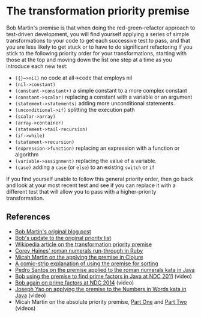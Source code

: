 # The transformation priority premise

Bob Martin's premise is that when doing the red-green-refactor approach to test-driven development, you will find yourself applying a series of simple transformations to your code to get each successive test to pass, and that you are less likely to get stuck or to have to do significant refactoring if you stick to the following priority order for your transformations, starting with those at the top and moving down the list one step at a time as you introduce each new test:

+ `({}–>nil)` no code at all->code that employs nil
+ `(nil->constant)`
+ `(constant->constant+)` a simple constant to a more complex constant
+ `(constant->scalar)` replacing a constant with a variable or an argument
+ `(statement->statements)` adding more unconditional statements.
+ `(unconditional->if)` splitting the execution path
+ `(scalar->array)`
+ `(array->container)`
+ `(statement->tail-recursion)`
+ `(if->while)`
+ `(statement->recursion)`
+ `(expression->function)` replacing an expression with a function or algorithm
+ `(variable->assignment)` replacing the value of a variable.
+ `(case)` adding a `case` (or `else`) to an existing `switch` or `if`

If you find yourself unable to follow this general priority order, then go back and look at your most recent test and see if you can replace it with a different test that will allow you to pass with a higher-priority transformation.

## References

+ [Bob Martin's original blog post](https://blog.8thlight.com/uncle-bob/2013/05/27/TheTransformationPriorityPremise.html)
+ [Bob's update to the original priority list](https://blog.8thlight.com/uncle-bob/2013/05/27/FibTPP.html)
+ [Wikipedia article on the transformation priority premise](https://en.wikipedia.org/wiki/Transformation_Priority_Premise)
+ [Corey Haines' roman numerals run-through in Ruby](https://youtu.be/vX-Yym7166Y)
+ [Micah Martin on the applying the premise in Clojure](http://blog.8thlight.com/micah-martin/2012/11/17/transformation-priority-premise-applied.html)
+ [A comic-strip explanation of using the premise for sorting](https://blog.8thlight.com/uncle-bob/2013/05/27/TransformationPriorityAndSorting.html)
+ [Pedro Santos on the premise applied to the roman numerals kata in Java](http://codurance.com/2015/05/18/applying-transformation-priority-premise-to-roman-numerals-kata/)
+ [Bob using the premise to find prime factors in Java at NDC 2011](https://youtu.be/B93QezwTQpI) (video)
+ [Bob again on prime factors at NDC 2014](https://vimeo.com/97516288) (video)
+ [Joseph Yao on applying the premise to the Numbers in Words kata in Java](http://www.infoq.com/presentations/tpp-tdd) (video)
+ Micah Martin on the absolute priority premise, [Part One](https://vimeo.com/57851350) and [Part Two](https://vimeo.com/59265614) (videos)
